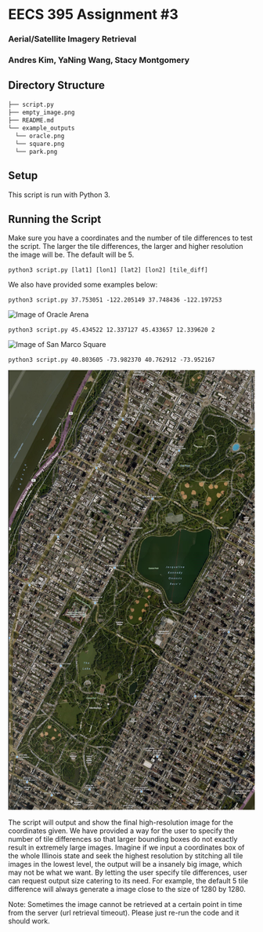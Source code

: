 # EECS 395 Assignment #3
### Aerial/Satellite Imagery Retrieval
### Andres Kim, YaNing Wang, Stacy Montgomery

## Directory Structure
```
├── script.py
├── empty_image.png
├── README.md
└── example_outputs
  └── oracle.png
  └── square.png
  └── park.png

```

## Setup
This script is run with Python 3.

## Running the Script
Make sure you have a coordinates and the number of tile differences to test the script. The larger the tile differences, the larger and higher resolution the image will be. The default will be 5.
```
python3 script.py [lat1] [lon1] [lat2] [lon2] [tile_diff]
```
We also have provided some examples below:
```
python3 script.py 37.753051 -122.205149 37.748436 -122.197253
```
![Image of Oracle Arena](./example_outputs/oracle.png)
```
python3 script.py 45.434522 12.337127 45.433657 12.339620 2
```
![Image of San Marco Square](./example_outputs/square.png)
```
python3 script.py 40.803605 -73.982370 40.762912 -73.952167
```
![Image of Central Park](./example_outputs/park.png)

The script will output and show the final high-resolution image for the coordinates given. We have provided a way for the user to specify the number of tile differences so that larger bounding boxes do not exactly result in extremely large images. Imagine if we input a coordinates box of the whole Illinois state and seek the highest resolution by stitching all tile images in the lowest level, the output will be a insanely big image, which may not be what we want. By letting the user specify tile differences, user can request output size catering to its need. For example, the default 5 tile difference will always generate a image close to the size of 1280 by 1280.

Note: Sometimes the image cannot be retrieved at a certain point in time from the server (url retrieval timeout). Please just re-run the code and it should work.

